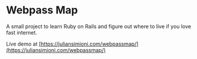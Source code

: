 # Webpass Map

A small project to learn Ruby on Rails and figure out where to live if you love fast internet.

Live demo at [https://juliansimioni.com/webpassmap/](https://juliansimioni.com/webpassmap/)
